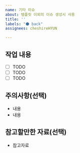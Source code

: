 ```yaml
---
name: 기타 이슈
about: 템플릿 이외의 이슈 생성시 사용
title: ''
labels: "⚫ back"
assignees: cheshireHYUN

---
```


## 작업 내용

- [ ] TODO
- [ ] TODO
- [ ] TODO

## 주의사항(선택)

<!-- 해당 내용이 없으면 삭제해주세요 -->

- 내용
- 내용

## 참고할만한 자료(선택)

<!-- 해당 내용이 없으면 삭제해주세요 -->

- 참고자료
